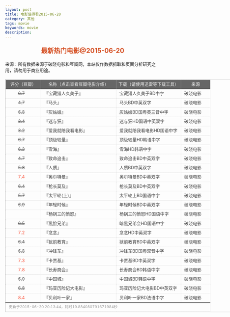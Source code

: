 ```yaml
---
layout: post
title: 电影值得看2015-06-20
category: 其他
tags: movie
keywords: movie 
description: 
---
```

<h2 style="text-align:center;color:#D54E21;margin:20px auto">最新热门电影@2015-06-20</h2>
<div>来源：所有数据来源于破晓电影和豆瓣网，本站仅作数据抓取和页面分析研究之用，请勿用于商业用途。</div>
<table id="movietb">
   <thead>
     <tr>
       <td width="100px">评分（豆瓣）</td>
       <td width="230px">名称（点击查看豆瓣电影介绍）</td>
       <td>下载（请使用迅雷等下载工具）</td>
       <td width="80px">来源</td>
     </tr>
   </thead>
   <tbody>
    <tr><td><a class="grade_bad" href="http://movie.douban.com/subject/25785061/collections" target="_blank">6.7</a></td>      <td>『<a class="movie" href="http://movie.douban.com/subject/25785061/" target="_blank">宝藏猎人久美子</a>』</td>      <td><a class="dllink" href="ftp://1:1@p13.poxiao.com:8202/[www.poxiao.com破晓电影]宝藏猎人久美子BD中字.rmvb " target="_blank">宝藏猎人久美子BD中字</a></td>      <td><a class="dlsource" href="http://www.poxiao.com/movie/38492.html" target="_blank">破晓电影</a><br /></td>    </tr>    <tr><td><a class="grade_bad" href="http://movie.douban.com/subject/26292130/collections" target="_blank">4.7</a></td>      <td>『<a class="movie" href="http://movie.douban.com/subject/26292130/" target="_blank">马头</a>』</td>      <td><a class="dllink" href="ftp://2:2@p13.poxiao.com:8202/[www.poxiao.com破晓电影]马头BD中英双字.rmvb" target="_blank">马头BD中英双字</a></td>      <td><a class="dlsource" href="http://www.poxiao.com/movie/38491.html" target="_blank">破晓电影</a><br /></td>    </tr>    <tr><td><a class="grade_bad" href="http://movie.douban.com/subject/6875263/collections" target="_blank">6.8</a></td>      <td>『<a class="movie" href="http://movie.douban.com/subject/6875263/" target="_blank">灰姑娘</a>』</td>      <td><a class="dllink" href="ftp://8:8@p13.poxiao.com:8202/[www.poxiao.com破晓电影]灰姑娘BD国粤英三音中字.mkv" target="_blank">灰姑娘BD国粤英三音中字</a></td>      <td><a class="dlsource" href="http://www.poxiao.com/movie/38490.html" target="_blank">破晓电影</a><br /></td>    </tr>    <tr><td><a class="grade_bad" href="http://movie.douban.com/subject/26335743/collections" target="_blank">3.4</a></td>      <td>『<a class="movie" href="http://movie.douban.com/subject/26335743/" target="_blank">迷与狂</a>』</td>      <td><a class="dllink" href="ftp://7:7@p13.poxiao.com:8202/[www.poxiao.com破晓电影]迷与狂HD国语中英双字.rmvb" target="_blank">迷与狂HD国语中英双字</a></td>      <td><a class="dlsource" href="http://www.poxiao.com/movie/38489.html" target="_blank">破晓电影</a><br /></td>    </tr>    <tr><td><a class="grade_bad" href="http://movie.douban.com/subject/26200627/collections" target="_blank">3.2</a></td>      <td>『<a class="movie" href="http://movie.douban.com/subject/26200627/" target="_blank">爱我就陪我看电影</a>』</td>      <td><a class="dllink" href="ftp://7:7@p13.poxiao.com:8202/[www.poxiao.com破晓电影]爱我就陪我看电影HD国语中字.rmvb" target="_blank">爱我就陪我看电影HD国语中字</a></td>      <td><a class="dlsource" href="http://www.poxiao.com/movie/38488.html" target="_blank">破晓电影</a><br /></td>    </tr>    <tr><td><a class="grade_bad" href="http://movie.douban.com/subject/25762404/collections" target="_blank">6.7</a></td>      <td>『<a class="movie" href="http://movie.douban.com/subject/25762404/" target="_blank">顶级较量</a>』</td>      <td><a class="dllink" href="ftp://3:3@p13.poxiao.com:8202/[www.poxiao.com破晓电影]顶级较量HD韩语中字.rmvb" target="_blank">顶级较量HD韩语中字</a></td>      <td><a class="dlsource" href="http://www.poxiao.com/movie/38482.html" target="_blank">破晓电影</a><br /></td>    </tr>    <tr><td><a class="grade_bad" href="http://movie.douban.com/subject/21937436/collections" target="_blank">6.2</a></td>      <td>『<a class="movie" href="http://movie.douban.com/subject/21937436/" target="_blank">雪海</a>』</td>      <td><a class="dllink" href="ftp://2:2@p13.poxiao.com:8202/[www.poxiao.com破晓电影]雪海HD韩语中字.rmvb" target="_blank">雪海HD韩语中字</a></td>      <td><a class="dlsource" href="http://www.poxiao.com/movie/38483.html" target="_blank">破晓电影</a><br /></td>    </tr>    <tr><td><a class="grade_bad" href="http://movie.douban.com/subject/25829320/collections" target="_blank">4.7</a></td>      <td>『<a class="movie" href="http://movie.douban.com/subject/25829320/" target="_blank">致命追击</a>』</td>      <td><a class="dllink" href="ftp://6:6@p13.poxiao.com:8202/[www.poxiao.com破晓电影]致命追击BD中英双字.rmvb" target="_blank">致命追击BD中英双字</a></td>      <td><a class="dlsource" href="http://www.poxiao.com/movie/38486.html" target="_blank">破晓电影</a><br /></td>    </tr>    <tr><td><a class="grade_bad" href="http://movie.douban.com/subject/11600988/collections" target="_blank">5.8</a></td>      <td>『<a class="movie" href="http://movie.douban.com/subject/11600988/" target="_blank">人质</a>』</td>      <td><a class="dllink" href="ftp://5:5@p13.poxiao.com:8202/[www.poxiao.com破晓电影]人质BD中英双字.mp4" target="_blank">人质BD中英双字</a></td>      <td><a class="dlsource" href="http://www.poxiao.com/movie/38485.html" target="_blank">破晓电影</a><br /></td>    </tr>    <tr><td><a class="grade_good" href="http://movie.douban.com/subject/25908321/collections" target="_blank">7.4</a></td>      <td>『<a class="movie" href="http://movie.douban.com/subject/25908321/" target="_blank">奥尔特曼</a>』</td>      <td><a class="dllink" href="ftp://4:4@p13.poxiao.com:8202/[www.poxiao.com破晓电影]奥尔特曼BD中英双字.rmvb" target="_blank">奥尔特曼BD中英双字</a></td>      <td><a class="dlsource" href="http://www.poxiao.com/movie/38484.html" target="_blank">破晓电影</a><br /></td>    </tr>    <tr><td><a class="grade_bad" href="http://movie.douban.com/subject/25755768/collections" target="_blank">6.4</a></td>      <td>『<a class="movie" href="http://movie.douban.com/subject/25755768/" target="_blank">枪长莫及</a>』</td>      <td><a class="dllink" href="ftp://1:1@p13.poxiao.com:8202/[www.poxiao.com破晓电影]枪长莫及BD中英双字.rmvb " target="_blank">枪长莫及BD中英双字</a></td>      <td><a class="dlsource" href="http://www.poxiao.com/movie/38479.html" target="_blank">破晓电影</a><br /></td>    </tr>    <tr><td><a class="grade_bad" href="http://movie.douban.com/subject/3078390/collections" target="_blank">5.7</a></td>      <td>『<a class="movie" href="http://movie.douban.com/subject/3078390/" target="_blank">太平轮(上)</a>』</td>      <td><a class="dllink" href="ftp://8:8@p13.poxiao.com:8202/[www.poxiao.com破晓电影]太平轮上BD国语中字.rmvb" target="_blank">太平轮上BD国语中字</a></td>      <td><a class="dlsource" href="http://www.poxiao.com/movie/38037.html" target="_blank">破晓电影</a><br /></td>    </tr>    <tr><td><a class="grade_bad" href="http://movie.douban.com/subject/5997157/collections" target="_blank">6.9</a></td>      <td>『<a class="movie" href="http://movie.douban.com/subject/5997157/" target="_blank">年轻时候</a>』</td>      <td><a class="dllink" href="ftp://7:7@p13.poxiao.com:8202/[www.poxiao.com破晓电影]年轻时候BD中英双字.rmvb" target="_blank">年轻时候BD中英双字</a></td>      <td><a class="dlsource" href="http://www.poxiao.com/movie/38473.html" target="_blank">破晓电影</a><br /></td>    </tr>    <tr><td><a class="grade_bad" href="http://movie.douban.com/subject/26348154/collections" target="_blank"></a></td>      <td>『<a class="movie" href="http://movie.douban.com/subject/26348154/" target="_blank">杨锅三的愤怒</a>』</td>      <td><a class="dllink" href="ftp://6:6@p13.poxiao.com:8202/[www.poxiao.com破晓电影]杨锅三的愤怒HD国语中字.rmvb" target="_blank">杨锅三的愤怒HD国语中字</a></td>      <td><a class="dlsource" href="http://www.poxiao.com/movie/38472.html" target="_blank">破晓电影</a><br /></td>    </tr>    <tr><td><a class="grade_bad" href="http://movie.douban.com/subject/6810242/collections" target="_blank">6.5</a></td>      <td>『<a class="movie" href="http://movie.douban.com/subject/6810242/" target="_blank">黑脸兄弟</a>』</td>      <td><a class="dllink" href="ftp://5:5@p13.poxiao.com:8202/[www.poxiao.com破晓电影]暗黑兄弟会HD国语中字.rmvb" target="_blank">暗黑兄弟会HD国语中字</a></td>      <td><a class="dlsource" href="http://www.poxiao.com/movie/38471.html" target="_blank">破晓电影</a><br /></td>    </tr>    <tr><td><a class="grade_good" href="http://movie.douban.com/subject/25718082/collections" target="_blank">7.2</a></td>      <td>『<a class="movie" href="http://movie.douban.com/subject/25718082/" target="_blank">念念</a>』</td>      <td><a class="dllink" href="ftp://6:6@p13.poxiao.com:8202/[www.poxiao.com破晓电影]念念HD中英双字.rmvb" target="_blank">念念HD中英双字</a></td>      <td><a class="dlsource" href="http://www.poxiao.com/movie/38470.html" target="_blank">破晓电影</a><br /></td>    </tr>    <tr><td><a class="grade_bad" href="http://movie.douban.com/subject/25835306/collections" target="_blank">6.4</a></td>      <td>『<a class="movie" href="http://movie.douban.com/subject/25835306/" target="_blank">狱前教育</a>』</td>      <td><a class="dllink" href="ftp://5:5@p13.poxiao.com:8202/[www.poxiao.com破晓电影]狱前教育BD中英双字.rmvb" target="_blank">狱前教育BD中英双字</a></td>      <td><a class="dlsource" href="http://www.poxiao.com/movie/38469.html" target="_blank">破晓电影</a><br /></td>    </tr>    <tr><td><a class="grade_bad" href="http://movie.douban.com/subject/25811357/collections" target="_blank">6.8</a></td>      <td>『<a class="movie" href="http://movie.douban.com/subject/25811357/" target="_blank">冲锋车</a>』</td>      <td><a class="dllink" href="ftp://4:4@p13.poxiao.com:8202/[www.poxiao.com破晓电影]冲锋车BD国粤双音中字.mkv" target="_blank">冲锋车BD国粤双音中字</a></td>      <td><a class="dlsource" href="http://www.poxiao.com/movie/38467.html" target="_blank">破晓电影</a><br /></td>    </tr>    <tr><td><a class="grade_good" href="http://movie.douban.com/subject/26272363/collections" target="_blank">7.3</a></td>      <td>『<a class="movie" href="http://movie.douban.com/subject/26272363/" target="_blank">卡贾基</a>』</td>      <td><a class="dllink" href="ftp://1:1@p13.poxiao.com:8202/[www.poxiao.com破晓电影]卡贾基BD中英双字.rmvb " target="_blank">卡贾基BD中英双字</a></td>      <td><a class="dlsource" href="http://www.poxiao.com/movie/38466.html" target="_blank">破晓电影</a><br /></td>    </tr>    <tr><td><a class="grade_good" href="http://movie.douban.com/subject/25919385/collections" target="_blank">7.8</a></td>      <td>『<a class="movie" href="http://movie.douban.com/subject/25919385/" target="_blank">长寿商会</a>』</td>      <td><a class="dllink" href="ftp://3:3@p13.poxiao.com:8202/[www.poxiao.com破晓电影]长寿商会BD韩语中字.rmvb" target="_blank">长寿商会BD韩语中字</a></td>      <td><a class="dlsource" href="http://www.poxiao.com/movie/38465.html" target="_blank">破晓电影</a><br /></td>    </tr>    <tr><td><a class="grade_bad" href="http://movie.douban.com/subject/25890078/collections" target="_blank">6.0</a></td>      <td>『<a class="movie" href="http://movie.douban.com/subject/25890078/" target="_blank">中国城</a>』</td>      <td><a class="dllink" href="ftp://2:2@p13.poxiao.com:8202/[www.poxiao.com破晓电影]中国城BD韩语中字.rmvb" target="_blank">中国城BD韩语中字</a></td>      <td><a class="dlsource" href="http://www.poxiao.com/movie/38464.html" target="_blank">破晓电影</a><br /></td>    </tr>    <tr><td><a class="grade_bad" href="http://movie.douban.com/subject/25881500/collections" target="_blank">6.8</a></td>      <td>『<a class="movie" href="http://movie.douban.com/subject/25881500/" target="_blank">玛亚历险记大电影</a>』</td>      <td><a class="dllink" href="ftp://8:8@p13.poxiao.com:8202/[www.poxiao.com破晓电影]玛亚历险记大电影BD中英双字.rmvb" target="_blank">玛亚历险记大电影BD中英双字</a></td>      <td><a class="dlsource" href="http://www.poxiao.com/movie/38462.html" target="_blank">破晓电影</a><br /></td>    </tr>    <tr><td><a class="grade_good" href="http://movie.douban.com/subject/25855951/collections" target="_blank">8.4</a></td>      <td>『<a class="movie" href="http://movie.douban.com/subject/25855951/" target="_blank">贝利叶一家</a>』</td>      <td><a class="dllink" href="ftp://7:7@p13.poxiao.com:8202/[www.poxiao.com破晓电影]贝利叶一家BD法语中字.rmvb" target="_blank">贝利叶一家BD法语中字</a></td>      <td><a class="dlsource" href="http://www.poxiao.com/movie/38461.html" target="_blank">破晓电影</a><br /></td>    </tr>
  </tbody>
  <tfoot>
    <tr>
      <td colspan="4">更新于2015-06-20 20:13:44，耗时19.884080791671984秒</td>
    </tr>
  </tfoot>
</table>
<style>
#movietb {width:790px;border:1px #CCCCCC solid;font-size:14px;margin:20px auto;}
#movietb td {border:1px #CCCCCC dotted;line-height:24px;vertical-align: middle;}
#movietb a {text-decoration:none;color:#464646; text-shadow:0 1px 0 #F2F2F2;border:0!important}
#movietb a:hover {text-decoration:underline;color:#D54E21;}
#movietb tbody tr:hover{background:#CCC}
.grade_good {color:#FF5138!important;margin-left:30px}
.grade_bad {text-decoration:line-through!important;margin-left:30px}
#movietb thead {background-color:#666;color:#eee;text-align:center}
#movietb tbody {text-align:left;}
#movietb tbody td {padding-left:10px;}
#movietb tfoot td,.size {padding-left: 10px;font-size:12px;color:#999}
</style>